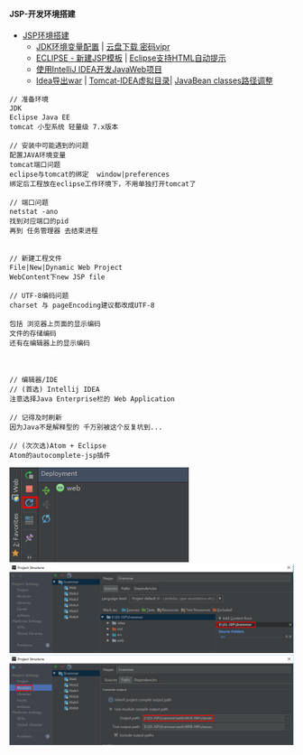 #### **JSP-开发环境搭建**

* [JSP环境搭建](http://www.jianshu.com/p/5b022371de26)
  * [JDK环境变量配置](http://jingyan.baidu.com/article/6dad5075d1dc40a123e36ea3.html) \|  [云盘下载 密码vipr](http://pan.baidu.com/s/1o7pUJOm)
  * [ECLIPSE - 新建JSP模板](http://blog.csdn.net/peixuh/article/details/12623547) \| [Eclipse支持HTML自动提示](http://www.cnblogs.com/zhuawang/p/5596455.html)
  * [使用IntelliJ IDEA开发JavaWeb项目](http://youthlin.com/20151128.html)
  * [Idea导出war](http://blog.csdn.net/thehide/article/details/52042487) \| [Tomcat-IDEA虚拟目录](http://www.cnblogs.com/zhuiyi/p/5900092.html)\| [JavaBean classes路径调整](http://www.itnose.net/detail/6272750.html)

```
// 准备环境
JDK
Eclipse Java EE
tomcat 小型系统 轻量级 7.x版本

// 安装中可能遇到的问题
配置JAVA环境变量
tomcat端口问题
eclipse与tomcat的绑定  window|preferences
绑定后工程放在eclipse工作环境下，不用单独打开tomcat了

// 端口问题
netstat -ano
找到对应端口的pid
再到 任务管理器 去结束进程


// 新建工程文件
File|New|Dynamic Web Project
WebContent下new JSP file

// UTF-8编码问题
charset 与 pageEncoding建议都改成UTF-8

包括 浏览器上页面的显示编码
文件的存储编码
还有在编辑器上的显示编码



// 编辑器/IDE
// (首选) Intellij IDEA
注意选择Java Enterprise栏的 Web Application

// 记得及时刷新 
因为Java不是解释型的 千万别被这个反复坑到...

// (次次选)Atom + Eclipse
Atom的autocomplete-jsp插件
```

![](/assets/idea-refresh978.png) ![](/assets/webroot-add899.png)![](/assets/classes-path785.png)

